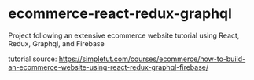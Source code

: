 # ecommerce-react-redux-graphql

Project following an extensive ecommerce website tutorial using React, Redux, Graphql, and Firebase

tutorial source: https://simpletut.com/courses/ecommerce/how-to-build-an-ecommerce-website-using-react-redux-graphql-firebase/
